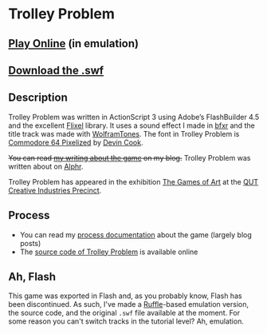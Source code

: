# Trolley Problem

## [Play Online](../emulation/) (in emulation)
## [Download the .swf](../export/TrolleyProblem.swf)

## Description

Trolley Problem was written in ActionScript 3 using Adobe&#8217;s FlashBuilder 4.5 and the excellent [Flixel](http://www.flixel.org/) library. It uses a sound effect I made in [bfxr](http://www.bfxr.net/) and the title track was made with [WolframTones](http://tones.wolfram.com/). The font in Trolley Problem is [Commodore 64 Pixelized](http://www.dafont.com/commodore-64-pixelized.font) by [Devin Cook](http://www.devincook.com/).

~~You can read [my writing about the game](http://www.pippinbarr.com/tag/trolley-problem?order=asc) on my blog.~~ Trolley Problem was written about on [Alphr](http://www.alphr.com/games/1002218/how-games-like-the-walking-dead-turn-us-into-armchair-philosophers).

Trolley Problem has appeared in the exhibition [The Games of Art](http://www.ciprecinct.qut.edu.au/archive/2013/games-of-art.jsp) at the [QUT Creative Industries Precinct](http://www.ciprecinct.qut.edu.au/).

## Process

- You can read my [process documentation](../process/) about the game (largely blog posts)
- The [source code of Trolley Problem](http://github.com/pippinbarr/trolley-problem) is available online

## Ah, Flash

This game was exported in Flash and, as you probably know, Flash has been discontinued. As such, I've made a [Ruffle](https://ruffle.rs/)-based emulation version, the source code, and the original `.swf` file available at the moment. For some reason you can't switch tracks in the tutorial level? Ah, emulation.
